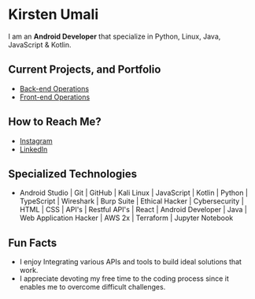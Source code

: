 # **Kirsten Umali**

I am an **Android Developer** that specialize in Python, Linux, Java, JavaScript & Kotlin.

## Current Projects, and Portfolio 
- [Back-end Operations](https://youtu.be/7uv-odLEEP4?si=D5vYI9SXlxM5CMTe)
- [Front-end Operations](https://youtu.be/uV3Ny2erO10?si=M7qTch0h76oA4xxr) 

## How to Reach Me?
- [Instagram](https://www.instagram.com/carper_wiske?igsh=MWMxM3NmZ3Vrdjl1eA%3D%3D&utm_source=qr)
- [LinkedIn](https://www.linkedin.com/in/kirsten-umali/)

## Specialized Technologies
- Android Studio | Git | GitHub | Kali Linux | JavaScript | Kotlin | Python | TypeScript | Wireshark | Burp Suite | Ethical Hacker | Cybersecurity | HTML | CSS | API's | Restful API's | React | Android Developer | Java | Web Application Hacker | AWS 2x | Terraform | Jupyter Notebook

## Fun Facts
- I enjoy Integrating various APIs and tools to build ideal solutions that work.
- I  appreciate devoting my free time to the coding process since it enables me to overcome difficult challenges.
